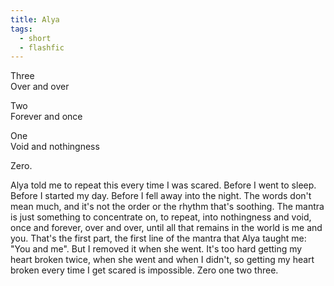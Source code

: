```yaml
---
title: Alya
tags:
  - short
  - flashfic
---
```


Three  
Over and over

Two  
Forever and once

One  
Void and nothingness

Zero.

Alya told me to repeat this every time I was scared. Before I went to sleep. Before I started my day. Before I fell away into the night. The words don't mean much, and it's not the order or the rhythm that's soothing. The mantra is just something to concentrate on, to repeat, into nothingness and void, once and forever, over and over, until all that remains in the world is me and you. That's the first part, the first line of the mantra that Alya taught me: "You and me". But I removed it when she went. It's too hard getting my heart broken twice, when she went and when I didn't, so getting my heart broken every time I get scared is impossible. Zero one two three.

